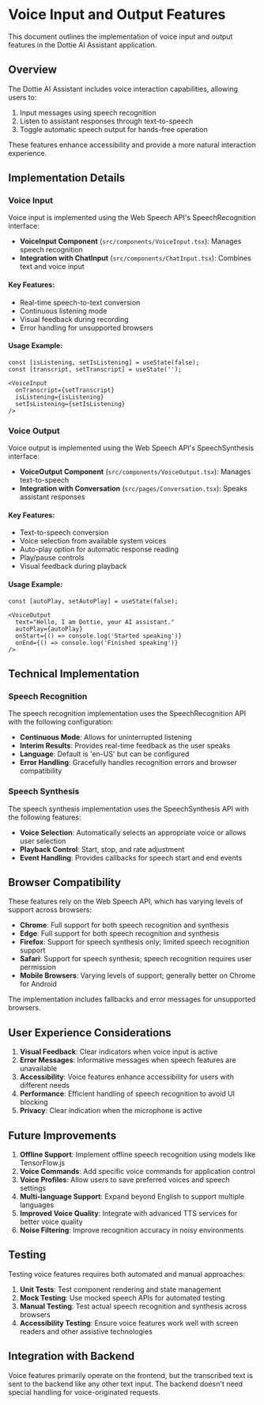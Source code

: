 # Voice Input and Output Features

This document outlines the implementation of voice input and output features in the Dottie AI Assistant application.

## Overview

The Dottie AI Assistant includes voice interaction capabilities, allowing users to:

1. Input messages using speech recognition
2. Listen to assistant responses through text-to-speech
3. Toggle automatic speech output for hands-free operation

These features enhance accessibility and provide a more natural interaction experience.

## Implementation Details

### Voice Input

Voice input is implemented using the Web Speech API's SpeechRecognition interface:

- **VoiceInput Component** (`src/components/VoiceInput.tsx`): Manages speech recognition
- **Integration with ChatInput** (`src/components/ChatInput.tsx`): Combines text and voice input

#### Key Features:

- Real-time speech-to-text conversion
- Continuous listening mode
- Visual feedback during recording
- Error handling for unsupported browsers

#### Usage Example:

```tsx
const [isListening, setIsListening] = useState(false);
const [transcript, setTranscript] = useState('');

<VoiceInput
  onTranscript={setTranscript}
  isListening={isListening}
  setIsListening={setIsListening}
/>
```

### Voice Output

Voice output is implemented using the Web Speech API's SpeechSynthesis interface:

- **VoiceOutput Component** (`src/components/VoiceOutput.tsx`): Manages text-to-speech
- **Integration with Conversation** (`src/pages/Conversation.tsx`): Speaks assistant responses

#### Key Features:

- Text-to-speech conversion
- Voice selection from available system voices
- Auto-play option for automatic response reading
- Play/pause controls
- Visual feedback during playback

#### Usage Example:

```tsx
const [autoPlay, setAutoPlay] = useState(false);

<VoiceOutput
  text="Hello, I am Dottie, your AI assistant."
  autoPlay={autoPlay}
  onStart={() => console.log('Started speaking')}
  onEnd={() => console.log('Finished speaking')}
/>
```

## Technical Implementation

### Speech Recognition

The speech recognition implementation uses the SpeechRecognition API with the following configuration:

- **Continuous Mode**: Allows for uninterrupted listening
- **Interim Results**: Provides real-time feedback as the user speaks
- **Language**: Default is 'en-US' but can be configured
- **Error Handling**: Gracefully handles recognition errors and browser compatibility

### Speech Synthesis

The speech synthesis implementation uses the SpeechSynthesis API with the following features:

- **Voice Selection**: Automatically selects an appropriate voice or allows user selection
- **Playback Control**: Start, stop, and rate adjustment
- **Event Handling**: Provides callbacks for speech start and end events

## Browser Compatibility

These features rely on the Web Speech API, which has varying levels of support across browsers:

- **Chrome**: Full support for both speech recognition and synthesis
- **Edge**: Full support for both speech recognition and synthesis
- **Firefox**: Support for speech synthesis only; limited speech recognition support
- **Safari**: Support for speech synthesis; speech recognition requires user permission
- **Mobile Browsers**: Varying levels of support; generally better on Chrome for Android

The implementation includes fallbacks and error messages for unsupported browsers.

## User Experience Considerations

1. **Visual Feedback**: Clear indicators when voice input is active
2. **Error Messages**: Informative messages when speech features are unavailable
3. **Accessibility**: Voice features enhance accessibility for users with different needs
4. **Performance**: Efficient handling of speech recognition to avoid UI blocking
5. **Privacy**: Clear indication when the microphone is active

## Future Improvements

1. **Offline Support**: Implement offline speech recognition using models like TensorFlow.js
2. **Voice Commands**: Add specific voice commands for application control
3. **Voice Profiles**: Allow users to save preferred voices and speech settings
4. **Multi-language Support**: Expand beyond English to support multiple languages
5. **Improved Voice Quality**: Integrate with advanced TTS services for better voice quality
6. **Noise Filtering**: Improve recognition accuracy in noisy environments

## Testing

Testing voice features requires both automated and manual approaches:

1. **Unit Tests**: Test component rendering and state management
2. **Mock Testing**: Use mocked speech APIs for automated testing
3. **Manual Testing**: Test actual speech recognition and synthesis across browsers
4. **Accessibility Testing**: Ensure voice features work well with screen readers and other assistive technologies

## Integration with Backend

Voice features primarily operate on the frontend, but the transcribed text is sent to the backend like any other text input. The backend doesn't need special handling for voice-originated requests.
